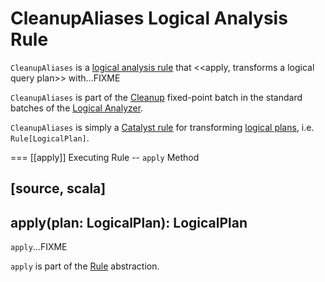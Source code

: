 # CleanupAliases Logical Analysis Rule

`CleanupAliases` is a [logical analysis rule](../Analyzer.md#batches) that <<apply, transforms a logical query plan>> with...FIXME

`CleanupAliases` is part of the [Cleanup](../Analyzer.md#Cleanup) fixed-point batch in the standard batches of the [Logical Analyzer](../Analyzer.md).

`CleanupAliases` is simply a [Catalyst rule](../catalyst/Rule.md) for transforming [logical plans](../logical-operators/LogicalPlan.md), i.e. `Rule[LogicalPlan]`.

=== [[apply]] Executing Rule -- `apply` Method

[source, scala]
----
apply(plan: LogicalPlan): LogicalPlan
----

`apply`...FIXME

`apply` is part of the [Rule](../catalyst/Rule.md#apply) abstraction.
